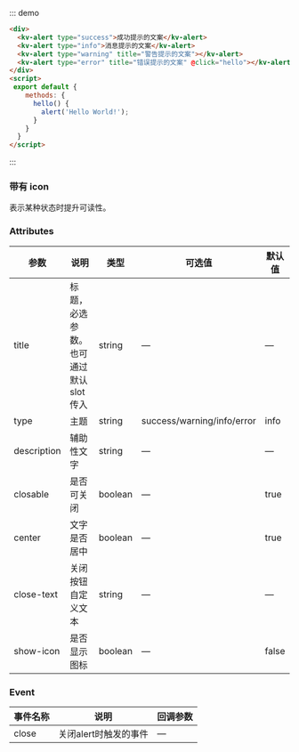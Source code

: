 ::: demo
```html
<div>
  <kv-alert type="success">成功提示的文案</kv-alert>
  <kv-alert type="info">消息提示的文案</kv-alert>
  <kv-alert type="warning" title="警告提示的文案"></kv-alert>
  <kv-alert type="error" title="错误提示的文案" @click="hello"></kv-alert>
</div>
<script>
 export default {
    methods: {
      hello() {
        alert('Hello World!');
      }
    }
  }
</script>
```
:::

### 带有 icon
表示某种状态时提升可读性。


### Attributes
| 参数      | 说明                                 | 类型      | 可选值       | 默认值   |
|---------- |------------------------------------ |---------- |------------- |-------- |
|title      |	标题，必选参数。也可通过默认 slot 传入 |	string   |	—           |	—       |
|type	      | 主题                                |	string    |	success/warning/info/error|	info |
|description |	辅助性文字                         |	string    |	—             |	—      |
|closable   |	是否可关闭                           |	boolean   |	—	            | true   |
|center     |	文字是否居中                         |	boolean  |	—            |	true  |
|close-text	| 关闭按钮自定义文本                    |	string   |	—            |	—     |
|show-icon  |	是否显示图标                         |	boolean  	| —             |	false  |

### Event
| 事件名称      | 说明       | 回调参数   |
|------------- |----------- |---------  |
|close         |关闭alert时触发的事件| —  |
